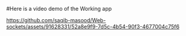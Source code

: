 #Here is a video demo of the Working app


https://github.com/saqib-masood/Web-sockets/assets/91628331/52a8e9f9-7d5c-4b54-90f3-4677004c75f6

